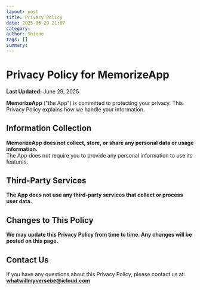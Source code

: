```yaml
---
layout: post
title: Privacy Policy
date: 2025-06-29 21:07
category: 
author: Shiene
tags: []
summary: 
---
```


# Privacy Policy for MemorizeApp

**Last Updated:** June 29, 2025

**MemorizeApp** ("the App") is committed to protecting your privacy. This Privacy Policy explains how we handle your information.

## Information Collection

**MemorizeApp does not collect, store, or share any personal data or usage information.**  
The App does not require you to provide any personal information to use its features.

## Third-Party Services

**The App does not use any third-party services that collect or process user data.**

## Changes to This Policy

**We may update this Privacy Policy from time to time. Any changes will be posted on this page.**

## Contact Us

If you have any questions about this Privacy Policy, please contact us at:  
**whatwillmyversebe@icloud.com**
